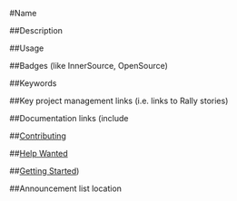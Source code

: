 #Name

##Description

##Usage

##Badges (like InnerSource, OpenSource)

##Keywords

##Key project management links (i.e. links to Rally stories)

##Documentation links (include 

##[Contributing](Contributing.md)

##[Help Wanted ](helpwanted.md)

##[Getting Started](gettingstarted.md))

##Announcement list location
